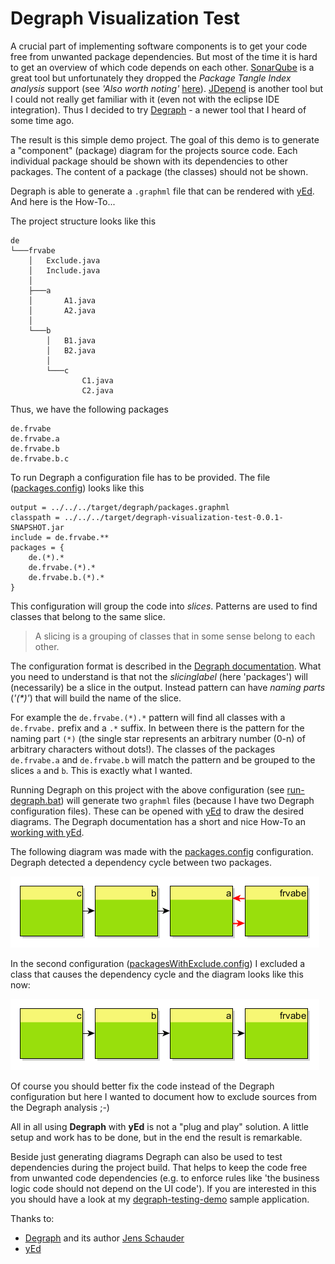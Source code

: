 # Degraph Visualization Test

A crucial part of implementing software components is to get your code free from unwanted package dependencies. But most of the time it is hard to get an overview of which code depends on each other. [SonarQube](https://www.sonarqube.org/) is a great tool but unfortunately they dropped the _Package Tangle Index analysis_ support (see _'Also worth noting'_ [here](https://blog.sonarsource.com/sonarqube-5-2-in-screenshots/)). [JDepend](https://github.com/clarkware/jdepend) is another tool but I could not really get familiar with it (even not with the eclipse IDE integration). Thus I decided to try [Degraph](http://blog.schauderhaft.de/degraph/) - a newer tool that I heard of some time ago.

The result is this simple demo project. The goal of this demo is to generate a "component" (package) diagram for the projects source code. Each individual package should be shown with its dependencies to other packages. The content of a package (the classes) should not be shown.

Degraph is able to generate a `.graphml` file that can be rendered with [yEd](http://www.yworks.com/products/yed). And here is the How-To...


The project structure looks like this

```
de
└───frvabe
    │   Exclude.java
    │   Include.java
    │
    ├───a
    │       A1.java
    │       A2.java
    │
    └───b
        │   B1.java
        │   B2.java
        │
        └───c
                C1.java
                C2.java
```

Thus, we have the following packages

```
de.frvabe
de.frvabe.a
de.frvabe.b
de.frvabe.b.c
```

To run Degraph a configuration file has to be provided. The file ([packages.config](src/main/degraph/packages.config)) looks like this

```
output = ../../../target/degraph/packages.graphml
classpath = ../../../target/degraph-visualization-test-0.0.1-SNAPSHOT.jar
include = de.frvabe.**
packages = {
    de.(*).*
    de.frvabe.(*).*
    de.frvabe.b.(*).*
}
```

This configuration will group the code into _slices_. Patterns are used to find classes that belong to the same slice.

> A slicing is a grouping of classes that in some sense belong to each other.

The configuration format is described in the [Degraph documentation](http://blog.schauderhaft.de/degraph/documentation.html#the-configuration-file-format). What you need to understand is that not the _slicinglabel_ (here 'packages') will (necessarily) be a slice in the output. Instead pattern can have _naming parts_ (_'(*)'_) that will build the name of the slice.

For example the `de.frvabe.(*).*` pattern will find all classes with a `de.frvabe.` prefix and a `.*` suffix. In between there is the pattern for the naming part `(*)` (the single star represents an arbitrary number (0-n) of arbitrary characters without dots!). The classes of the packages `de.frvabe.a` and `de.frvabe.b` will match the pattern and be grouped to the slices `a` and `b`. This is exactly what I wanted.

Running Degraph on this project with the above configuration (see [run-degraph.bat](src/main/degraph/run-degraph.bat)) will generate two `graphml` files (because I have two Degraph configuration files). These can be opened with [yEd](http://www.yworks.com/products/yed) to draw the desired diagrams. The Degraph documentation has a short and nice How-To an [working with yEd](http://blog.schauderhaft.de/degraph/documentation.html#working-with-yed).

The following diagram was made with the [packages.config](src/main/degraph/packages.config) configuration. Degraph detected a dependency cycle between two packages.

![packages](src/main/degraph/yed/packages.png)

In the second configuration ([packagesWithExclude.config](src/main/degraph/packagesWithExclude.config)) I excluded a class that causes the dependency cycle and the diagram looks like this now:

![packages](src/main/degraph/yed/packagesWithoutCycle.png)

Of course you should better fix the code instead of the Degraph configuration but here I wanted to document how to exclude sources from the Degraph analysis ;-)

All in all using **Degraph** with **yEd** is not a "plug and play" solution. A little setup and work has to be done, but in the end the result is remarkable.

Beside just generating diagrams Degraph can also be used to test dependencies during the project build. That helps to keep the code free from unwanted code dependencies (e.g. to enforce rules like 'the business logic code should not depend on the UI code'). If you are interested in this you should have a look at my [degraph-testing-demo](../degraph-testing-demo) sample application.

Thanks to:
* [Degraph](http://blog.schauderhaft.de/degraph) and its author [Jens Schauder](https://twitter.com/jensschauder)
* [yEd](http://www.yworks.com/products/yed)
